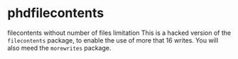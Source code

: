 # phdfilecontents
filecontents without number of files limitation
This is a hacked version of the `filecontents` package, to enable the use of more
that 16 writes. You will also meed the `morewrites` package.
